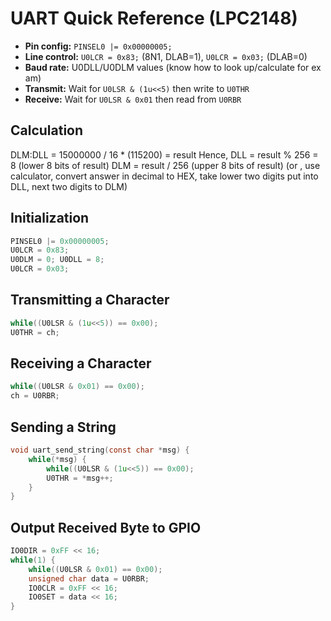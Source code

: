 #  UART Quick Reference (LPC2148)
- **Pin config:** `PINSEL0 |= 0x00000005;`
- **Line control:** `U0LCR = 0x83;` (8N1, DLAB=1), `U0LCR = 0x03;` (DLAB=0)
- **Baud rate:** U0DLL/U0DLM values (know how to look up/calculate for exam)
- **Transmit:** Wait for `U0LSR & (1u<<5)` then write to `U0THR`
- **Receive:** Wait for `U0LSR & 0x01` then read from `U0RBR`
## Calculation
DLM:DLL  = 15000000 / 16 * (115200)  = result
Hence,  DLL =  result % 256 =  8  (lower 8 bits of result)
               DLM = result / 256         (upper 8 bits of result)
(or , use calculator, convert answer in decimal to HEX, take  lower two digits  put into DLL, next two digits to DLM) 
## Initialization
```c
PINSEL0 |= 0x00000005;
U0LCR = 0x83;
U0DLM = 0; U0DLL = 8;
U0LCR = 0x03;
```
## Transmitting a Character
```c
while((U0LSR & (1u<<5)) == 0x00);
U0THR = ch;
```
## Receiving a Character
```c
while((U0LSR & 0x01) == 0x00);
ch = U0RBR;
```
## Sending a String
```c
void uart_send_string(const char *msg) {
    while(*msg) {
        while((U0LSR & (1u<<5)) == 0x00);
        U0THR = *msg++;
    }
}
```
## Output Received Byte to GPIO
```c
IO0DIR = 0xFF << 16;
while(1) {
    while((U0LSR & 0x01) == 0x00);
    unsigned char data = U0RBR;
    IO0CLR = 0xFF << 16;
    IO0SET = data << 16;
}
```